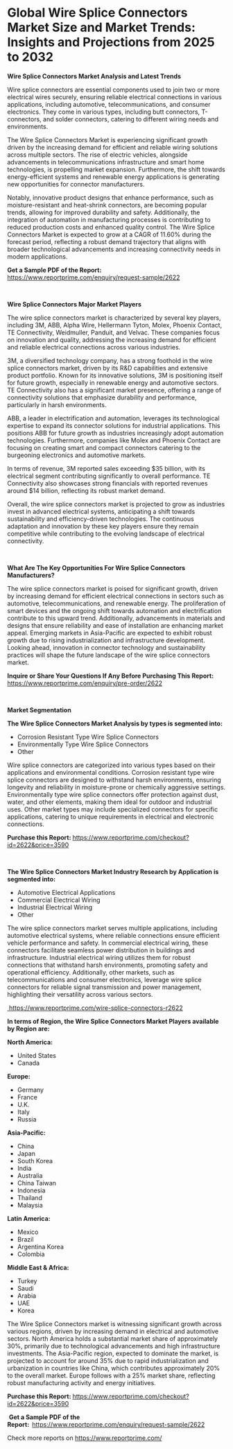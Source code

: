 <p><h1>Global Wire Splice Connectors Market Size and Market Trends: Insights and Projections from 2025 to 2032</h1></p><p><strong>Wire Splice Connectors Market Analysis and Latest Trends</strong></p>
<p><p>Wire splice connectors are essential components used to join two or more electrical wires securely, ensuring reliable electrical connections in various applications, including automotive, telecommunications, and consumer electronics. They come in various types, including butt connectors, T-connectors, and solder connectors, catering to different wiring needs and environments.</p><p>The Wire Splice Connectors Market is experiencing significant growth driven by the increasing demand for efficient and reliable wiring solutions across multiple sectors. The rise of electric vehicles, alongside advancements in telecommunications infrastructure and smart home technologies, is propelling market expansion. Furthermore, the shift towards energy-efficient systems and renewable energy applications is generating new opportunities for connector manufacturers.</p><p>Notably, innovative product designs that enhance performance, such as moisture-resistant and heat-shrink connectors, are becoming popular trends, allowing for improved durability and safety. Additionally, the integration of automation in manufacturing processes is contributing to reduced production costs and enhanced quality control. The Wire Splice Connectors Market is expected to grow at a CAGR of 11.60% during the forecast period, reflecting a robust demand trajectory that aligns with broader technological advancements and increasing connectivity needs in modern applications.</p></p>
<p><strong>Get a Sample PDF of the Report:&nbsp;</strong> <a href="https://www.reportprime.com/enquiry/request-sample/2622?utm_campaign=3192&utm_medium=2&utm_source=Github&utm_content=ia&utm_term=18032025&utm_id=wire-splice-connectors">https://www.reportprime.com/enquiry/request-sample/2622</a></p>
<p>&nbsp;</p>
<p><strong>Wire Splice Connectors Major Market Players</strong></p>
<p><p>The wire splice connectors market is characterized by several key players, including 3M, ABB, Alpha Wire, Hellermann Tyton, Molex, Phoenix Contact, TE Connectivity, Weidmuller, Panduit, and Velvac. These companies focus on innovation and quality, addressing the increasing demand for efficient and reliable electrical connections across various industries.</p><p>3M, a diversified technology company, has a strong foothold in the wire splice connectors market, driven by its R&D capabilities and extensive product portfolio. Known for its innovative solutions, 3M is positioning itself for future growth, especially in renewable energy and automotive sectors. TE Connectivity also has a significant market presence, offering a range of connectivity solutions that emphasize durability and performance, particularly in harsh environments.</p><p>ABB, a leader in electrification and automation, leverages its technological expertise to expand its connector solutions for industrial applications. This positions ABB for future growth as industries increasingly adopt automation technologies. Furthermore, companies like Molex and Phoenix Contact are focusing on creating smart and compact connectors catering to the burgeoning electronics and automotive markets.</p><p>In terms of revenue, 3M reported sales exceeding $35 billion, with its electrical segment contributing significantly to overall performance. TE Connectivity also showcases strong financials with reported revenues around $14 billion, reflecting its robust market demand. </p><p>Overall, the wire splice connectors market is projected to grow as industries invest in advanced electrical systems, anticipating a shift towards sustainability and efficiency-driven technologies. The continuous adaptation and innovation by these key players ensure they remain competitive while contributing to the evolving landscape of electrical connectivity.</p></p>
<p>&nbsp;</p>
<p><strong>What Are The Key Opportunities For Wire Splice Connectors Manufacturers?</strong></p>
<p><p>The wire splice connectors market is poised for significant growth, driven by increasing demand for efficient electrical connections in sectors such as automotive, telecommunications, and renewable energy. The proliferation of smart devices and the ongoing shift towards automation and electrification contribute to this upward trend. Additionally, advancements in materials and designs that ensure reliability and ease of installation are enhancing market appeal. Emerging markets in Asia-Pacific are expected to exhibit robust growth due to rising industrialization and infrastructure development. Looking ahead, innovation in connector technology and sustainability practices will shape the future landscape of the wire splice connectors market.</p></p>
<p><strong>Inquire or Share Your Questions If Any Before Purchasing This Report:</strong> <a href="https://www.reportprime.com/enquiry/pre-order/2622?utm_campaign=3192&utm_medium=2&utm_source=Github&utm_content=ia&utm_term=18032025&utm_id=wire-splice-connectors">https://www.reportprime.com/enquiry/pre-order/2622</a></p>
<p>&nbsp;</p>
<p><strong>Market Segmentation</strong></p>
<p><strong>The Wire Splice Connectors Market Analysis by types is segmented into:</strong></p>
<p><ul><li>Corrosion Resistant Type Wire Splice Connectors</li><li>Environmentally Type Wire Splice Connectors</li><li>Other</li></ul></p>
<p><p>Wire splice connectors are categorized into various types based on their applications and environmental conditions. Corrosion resistant type wire splice connectors are designed to withstand harsh environments, ensuring longevity and reliability in moisture-prone or chemically aggressive settings. Environmentally type wire splice connectors offer protection against dust, water, and other elements, making them ideal for outdoor and industrial uses. Other market types may include specialized connectors for specific applications, catering to unique requirements in electrical and electronic connections.</p></p>
<p><strong>Purchase this Report:&nbsp;</strong><a href="https://www.reportprime.com/checkout?id=2622&price=3590&utm_campaign=3192&utm_medium=2&utm_source=Github&utm_content=ia&utm_term=18032025&utm_id=wire-splice-connectors">https://www.reportprime.com/checkout?id=2622&price=3590</a></p>
<p>&nbsp;</p>
<p><strong>The Wire Splice Connectors Market Industry Research by Application is segmented into:</strong></p>
<p><ul><li>Automotive Electrical Applications</li><li>Commercial Electrical Wiring</li><li>Industrial Electrical Wiring</li><li>Other</li></ul></p>
<p><p>The wire splice connectors market serves multiple applications, including automotive electrical systems, where reliable connections ensure efficient vehicle performance and safety. In commercial electrical wiring, these connectors facilitate seamless power distribution in buildings and infrastructure. Industrial electrical wiring utilizes them for robust connections that withstand harsh environments, promoting safety and operational efficiency. Additionally, other markets, such as telecommunications and consumer electronics, leverage wire splice connectors for reliable signal transmission and power management, highlighting their versatility across various sectors.</p></p>
<p><a href="https://www.reportprime.com/wire-splice-connectors-r2622?utm_campaign=3192&utm_medium=2&utm_source=Github&utm_content=ia&utm_term=18032025&utm_id=wire-splice-connectors">&nbsp;https://www.reportprime.com/wire-splice-connectors-r2622</a></p>
<p><strong>In terms of Region, the Wire Splice Connectors Market Players available by Region are:</strong></p>
<p>
    <p> <strong> North America: </strong>
        <ul>
            <li>United States</li>
            <li>Canada</li>
        </ul>
        </p> 
    <p> <strong> Europe: </strong>
        <ul>
            <li>Germany</li>
            <li>France</li>
            <li>U.K.</li>
            <li>Italy</li>
            <li>Russia</li>
        </ul>
        </p> 
    <p> <strong> Asia-Pacific: </strong>
        <ul>
            <li>China</li>
            <li>Japan</li>
            <li>South Korea</li>
            <li>India</li>
            <li>Australia</li>
            <li>China Taiwan</li>
            <li>Indonesia</li>
            <li>Thailand</li>
            <li>Malaysia</li>
        </ul>
        </p> 
    <p> <strong> Latin America: </strong>
        <ul>
            <li>Mexico</li>
            <li>Brazil</li>
            <li>Argentina Korea</li>
            <li>Colombia</li>
        </ul>
        </p> 
    <p> <strong> Middle East & Africa: </strong>
        <ul>
            <li>Turkey</li>
            <li>Saudi</li>
            <li>Arabia</li>
            <li>UAE</li>
            <li>Korea</li>
        </ul>
    </p>
    </p>
<p><p>The Wire Splice Connectors market is witnessing significant growth across various regions, driven by increasing demand in electrical and automotive sectors. North America holds a substantial market share of approximately 30%, primarily due to technological advancements and high infrastructure investments. The Asia-Pacific region, expected to dominate the market, is projected to account for around 35% due to rapid industrialization and urbanization in countries like China, which contributes approximately 20% to the overall market. Europe follows with a 25% market share, reflecting robust manufacturing activity and energy initiatives.</p></p>
<p><strong>Purchase this Report: </strong><a href="https://www.reportprime.com/checkout?id=2622&price=3590&utm_campaign=3192&utm_medium=2&utm_source=Github&utm_content=ia&utm_term=18032025&utm_id=wire-splice-connectors">https://www.reportprime.com/checkout?id=2622&price=3590</a></p>
<p>&nbsp;<strong>Get a Sample PDF of the Report:&nbsp;&nbsp;</strong><a href="https://www.reportprime.com/enquiry/request-sample/2622?utm_campaign=3192&utm_medium=2&utm_source=Github&utm_content=ia&utm_term=18032025&utm_id=wire-splice-connectors">https://www.reportprime.com/enquiry/request-sample/2622</a></p>
<p><strong></strong></p>
<p>Check more reports on <a href="https://www.reportprime.com/?utm_campaign=3192&utm_medium=2&utm_source=Github&utm_content=ia&utm_term=18032025&utm_id=wire-splice-connectors">https://www.reportprime.com/</a></p>